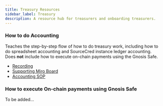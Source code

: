 ```yaml
---
title: Treasury Resources
sidebar_label: Treasury
description: A resource hub for treasurers and onboarding treasurers.
---
```


### How to do Accounting

Teaches the step-by-step flow of how to do treasury work, including how to do
spreadsheet accounting and SourceCred instance ledger accounting. Does **not**
include how to execute on-chain payments using the Gnosis Safe.

- [Recording](https://drive.google.com/drive/folders/1nlGXQv0FUeUL29eQIOwAkzkmwicbVfYQ?usp=sharing)
- [Supporting Miro Board](https://miro.com/app/board/uXjVORVP48I=/)
- [Accounting SOP](https://roamresearch.com/#/app/SourceCred/page/kxSveur7X)

### How to execute On-chain payments using Gnosis Safe

To be added...
